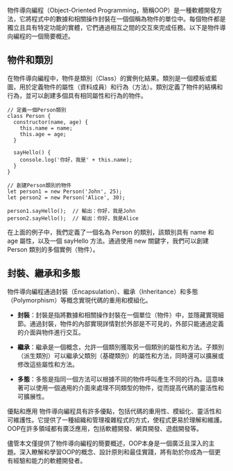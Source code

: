 物件導向編程（Object-Oriented Programming，簡稱OOP）是一種軟體開發方法，它將程式中的數據和相關操作封裝在一個個稱為物件的單位中。每個物件都是獨立且具有特定功能的實體，它們通過相互之間的交互來完成任務。以下是物件導向編程的一個簡要概述。
## 物件和類別
在物件導向編程中，物件是類別（Class）的實例化結果。類別是一個模板或藍圖，用於定義物件的屬性（資料成員）和行為（方法）。類別定義了物件的結構和行為，並可以創建多個具有相同屬性和行為的物件。
```
// 定義一個Person類別
class Person {
  constructor(name, age) {
    this.name = name;
    this.age = age;
  }

  sayHello() {
    console.log('你好，我是' + this.name);
  }
}

// 創建Person類別的物件
let person1 = new Person('John', 25);
let person2 = new Person('Alice', 30);

person1.sayHello();  // 輸出：你好，我是John
person2.sayHello();  // 輸出：你好，我是Alice
```
在上面的例子中，我們定義了一個名為 Person 的類別，該類別具有 name 和 age 屬性，以及一個 sayHello 方法。通過使用 new 關鍵字，我們可以創建 Person 類別的多個實例（物件）。
## 封裝、繼承和多態
物件導向編程通過封裝（Encapsulation）、繼承（Inheritance）和多態（Polymorphism）等概念實現代碼的重用和模組化。

- **封裝**：封裝是指將數據和相關操作封裝在一個單位（物件）中，並隱藏實現細節。通過封裝，物件的內部實現詳情對於外部是不可見的，外部只能通過定義的介面與物件進行交互。

- **繼承**：繼承是一個概念，允許一個類別獲取另一個類別的屬性和方法。子類別（派生類別）可以繼承父類別（基礎類別）的屬性和方法，同時還可以擴展或修改這些屬性和方法。

- **多態**：多態是指同一個方法可以根據不同的物件呼叫產生不同的行為。這意味著可以使用一個通用的介面來處理不同類型的物件，從而提高代碼的靈活性和可擴展性。

優點和應用
物件導向編程具有許多優點，包括代碼的重用性、模組化、靈活性和可維護性。它提供了一種組織和管理複雜程式的方式，使程式更易於理解和維護。OOP在許多領域都有廣泛應用，包括軟體開發、網頁開發、遊戲開發等。

儘管本文僅提供了物件導向編程的簡要概述，OOP本身是一個廣泛且深入的主題。深入瞭解和學習OOP的概念、設計原則和最佳實踐，將有助於你成為一個更有經驗和能力的軟體開發者。
